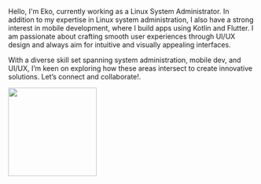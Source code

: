 Hello, I'm Eko, currently working as a Linux System Administrator. In addition to my expertise in Linux system administration, I also have a strong interest in mobile development, where I build apps using Kotlin and Flutter. I am passionate about crafting smooth user experiences through UI/UX design and always aim for intuitive and visually appealing interfaces.

With a diverse skill set spanning system administration, mobile dev, and UI/UX, I’m keen on exploring how these areas intersect to create innovative solutions. Let’s connect and collaborate!.<br>


<p align="left">
<a href="https://github.com/ekokurnia">
  <img height="180em" src="https://github-readme-stats-eight-theta.vercel.app/api?username=ekokurnia&show_icons=true&theme=algolia&include_all_commits=true&count_private=true"/>
<!--   <img height="180em" src="https://github-readme-stats-eight-theta.vercel.app/api/top-langs/?username=ekokurnia&layout=compact&langs_count=8&theme=algolia"/> -->
</a>
</p>
